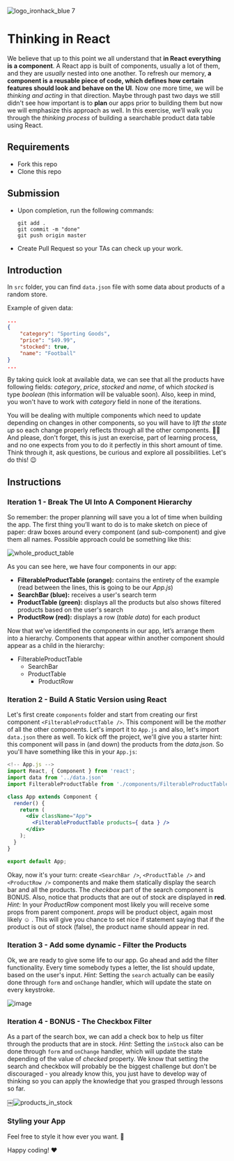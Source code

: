 ![logo_ironhack_blue 7](https://user-images.githubusercontent.com/23629340/40541063-a07a0a8a-601a-11e8-91b5-2f13e4e6b441.png)

# Thinking in React

<!-- ![image](https://media.giphy.com/media/AnRrZMk7NNf4oF8IzS/giphy.gif) -->

We believe that up to this point we all understand that **in React everything is a component**. A React app is built of components, usually a lot of them, and they are *usually* nested into one another. To refresh our memory, **a component is a reusable piece of code, which defines how certain features should look and behave on the UI**.
Now one more time, we will be *thinking and acting* in that direction. Maybe through past two days we still didn't see how important is to **plan** our apps prior to building them but now we will emphasize this approach as well. 
In this exercise, we’ll walk you through the *thinking process* of building a searchable product data table using React.


## Requirements

- Fork this repo
- Clone this repo

## Submission

- Upon completion, run the following commands:

  ```
  git add .
  git commit -m "done"
  git push origin master
  ```

- Create Pull Request so your TAs can check up your work.

## Introduction

In `src` folder, you can find `data.json` file with some data about products of a random store. 

Example of given data: 

```json
...
{
    "category": "Sporting Goods",  
    "price": "$49.99",    
    "stocked": true,    
    "name": "Football"
}
...

```

By taking quick look at available data, we can see that all the products have following fields: *category*, *price*, *stocked* and *name*, of which *stocked* is type *boolean* (this information will be valuable soon). Also, keep in mind, you won't have to work with *category* field in none of the iterations.

You will be dealing with multiple components which need to update depending on changes in other components, so you will have to *lift the state up* so each change properly reflects through all the other components.
🙏🏻 And please, don't forget, this is just an exercise, part of learning process, and no one expects from you to do it perfectly in this short amount of time. Think through it, ask questions, be curious and explore all possibilities. Let's do this! :wink:


## Instructions

### Iteration 1 - Break The UI Into A Component Hierarchy

So remember: the proper planning will save you a lot of time when building the app. The first thing you’ll want to do is to make sketch on piece of paper: draw boxes around every component (and sub-component) and give them all names. 
Possible approach could be something like this:

<!-- ![image](https://user-images.githubusercontent.com/23629340/42808309-54d1594a-89b3-11e8-9df3-450127e4459e.png) -->

![whole_product_table](https://s3-eu-west-1.amazonaws.com/ih-materials/uploads/upload_e51857195e0f883bc5514619c231a02f.jpg)


As you can see here, we have four components in our app:

- **FilterableProductTable (orange):** contains the entirety of the example (read between the lines, this is going to be our *App.js*)
- **SearchBar (blue):** receives a user's search term
- **ProductTable (green):** displays all the products but also shows filtered products based on the user's search
- **ProductRow (red):** displays a row (*table data*) for each product

Now that we’ve identified the components in our app, let’s arrange them into a hierarchy. Components that appear within another component should appear as a child in the hierarchy:

- FilterableProductTable
  - SearchBar
  - ProductTable
    - ProductRow

### Iteration 2 - Build A Static Version using React

Let's first create `components` folder and start from creating our first component `<FilterableProductTable />`. This component will be the *mother* of all the other components. Let's import it to `App.js` and also, let's import `data.json` there as well. To kick off the project, we'll give you a starter hint: this component will pass in (and down) the products from the *data.json*. So you'll have something like this in your `App.js`:

```jsx
<!-- App.js -->
import React, { Component } from 'react';
import data from '../data.json'
import FilterableProductTable from './components/FilterableProductTable';

class App extends Component {
  render() {
    return (
      <div className="App">
        <FilterableProductTable products={ data } />
      </div>
    );
  }
}

export default App;
```
Okay, now it's your turn: create `<SearchBar />`, `<ProductTable />` and `<ProductRow />` components and make them statically display the search bar and all the products. The *checkbox* part of the search component is BONUS.
Also, notice that products that are out of stock are displayed in **red**. *Hint:* In your *ProductRow* component most likely you will receive some props from parent component. *props* will be product object, again most likely :relaxed: . This will give you chance to set nice if statement saying that if the product is out of stock (false), the product name should appear in red. 

<!-- ![image](https://user-images.githubusercontent.com/23629340/42808421-95a78a66-89b3-11e8-85c1-3246127a7f1a.png) -->

### Iteration 3 - Add some dynamic - Filter the Products

Ok, we are ready to give some life to our app. Go ahead and add the filter functionality. Every time somebody types a letter, the list should update, based on the user's input.
*Hint:* Setting the `search` actually can be easily done through `form` and `onChange` handler, which will update the state on every keystroke. 
 
![image](https://media.giphy.com/media/AnRrZMk7NNf4oF8IzS/giphy.gif)

### Iteration 4 - BONUS - The Checkbox Filter

As a part of the search box, we can add a check box to help us filter through the products that are in stock.
*Hint:* Setting the `inStock` also can be done through `form` and `onChange` handler, which will update the state depending of the value of *checked* property.
We know that setting the search and checkbox will probably be the biggest challenge but don't be discouraged - you already know this, you just have to develop way of thinking so you can apply the knowledge that you grasped through lessons so far. 

￼![products_in_stock](https://s3-eu-west-1.amazonaws.com/ih-materials/uploads/upload_bda46746e1a2efec4f4b0c16117842ea.png)

### Styling your App

Feel free to style it how ever you want. :art:

Happy coding! :heart:
